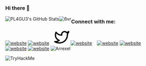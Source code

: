 ### Hi there 👋

<!--
**pl4gu33/pl4gu33** is a ✨ _special_ ✨ repository because its `README.md` (this file) appears on your GitHub profile.

Here are some ideas to get you started:

- 🔭 I’m currently working on ...
- 🌱 I’m currently learning ...
- 👯 I’m looking to collaborate on ...
- 🤔 I’m looking for help with ...
- 💬 Ask me about ...
- 📫 How to reach me: ...
- 😄 Pronouns: ...
- ⚡ Fun fact: ...
-->
  <img align="left" alt="PL4GU3's GitHub Stats" src="https://github-readme-stats.vercel.app/api?username=pl4gu33&show_icons=true&hide_border=false&title_color=ff652f&icon_color=ff00ee&bg_color=09131B&text_color=ffffff&border_color=0c1a25" />
  <img align="left" src="https://github-readme-stats.vercel.app/api/top-langs?username=pl4gu33&show_icons=true&theme=radical&hide_border=true&locale=en&layout=compact" alt="6vr" />

### Connect with me:

[![website](./img/globe-light.svg)](https://0cool-design.github.io/#gh-light-mode-only)
[![website](./img/globe-dark.svg)](https://0cool-design.github.io/#gh-dark-mode-only)
&nbsp;&nbsp;
[![website](./twitter-light.svg)](https://twitter.com/alsh4rfi#gh-light-mode-only)
[![website](./img/twitter-dark.svg)](https://twitter.com/alsh4rfi#gh-dark-mode-only)
&nbsp;&nbsp;
[![website](./img/linkedin-light.svg)](https://www.linkedin.com/in/pl4gu3-alsharafi#gh-light-mode-only)
[![website](./img/linkedin-dark.svg)](https://www.linkedin.com/in/pl4gu3-alsharafi#gh-dark-mode-only)
&nbsp;&nbsp;
[![website](./img/instagram-light.svg)](https://www.instagram.com/alsh4rfi#gh-light-mode-only)
[![website](./img/instagram-dark.svg)](https://www.instagram.com/alsh4rfi#gh-dark-mode-only)
![Arrexel](https://www.hackthebox.eu/badge/image/786992)





<img src="https://tryhackme-badges.s3.amazonaws.com/pl4gu33.png" alt="TryHackMe">

